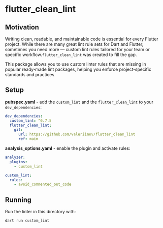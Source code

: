 # flutter_clean_lint

## Motivation

Writing clean, readable, and maintainable code is essential for every Flutter project.
While there are many great lint rule sets for Dart and Flutter, sometimes you need more — custom
lint rules tailored for your team or specific workflow.`flutter_clean_lint` was created to fill the
gap.

This package allows you to use custom linter rules that are missing in popular ready-made lint
packages, helping you enforce project-specific standards and practices.

## Setup

**pubspec.yaml** - add the `custom_lint` and the `flutter_clean_lint` to your `dev_dependencies`:

```yaml
dev_dependencies:
  custom_lint: ^0.7.5
  flutter_clean_lint:
    git:
      url: https://github.com/valeriinov/flutter_clean_lint
      ref: main
```

**analysis_options.yaml** - enable the plugin and activate rules:

```yaml
analyzer:
  plugins:
    - custom_lint

custom_lint:
  rules:
    - avoid_commented_out_code
```

## Running

Run the linter in this directory with:

```bash
dart run custom_lint
```